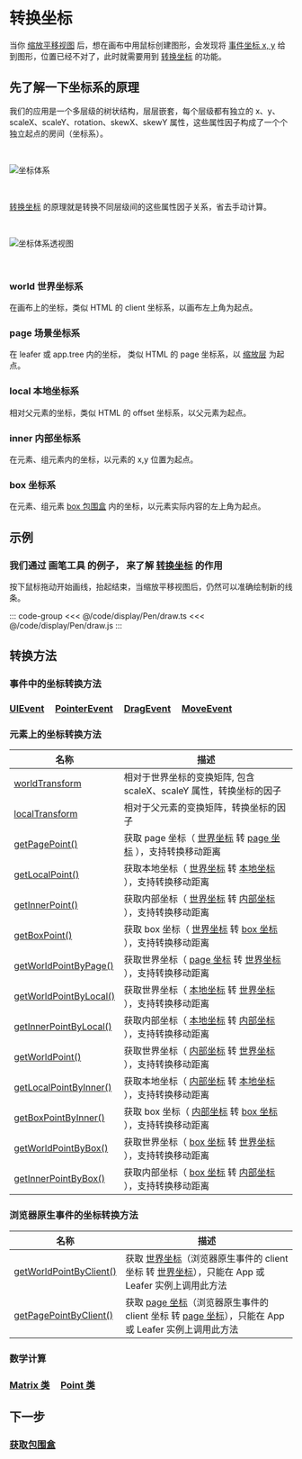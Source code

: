 # 转换坐标

当你 [缩放平移视图](/guide/advanced/viewport.md) 后，想在画布中用鼠标创建图形，会发现将 [事件坐标 x, y](/reference/event/ui/Pointer.md#x-number) 给到图形，位置已经不对了，此时就需要用到 [转换坐标](/reference/property/point/index.md) 的功能。

## 先了解一下坐标系的原理

我们的应用是一个多层级的树状结构，层层嵌套，每个层级都有独立的 x、y、scaleX、scaleY、rotation、skewX、skewY 属性，这些属性因子构成了一个个独立起点的房间（坐标系）。

<br/>

![坐标体系](/svg/coordinate.svg)

<br/>

[转换坐标](/reference/property/point/index.md) 的原理就是转换不同层级间的这些属性因子关系，省去手动计算。

<br/>

![坐标体系透视图](/svg/coordinate-3d.svg)

<br/>

<!--
以小圆作为参照物，从 3D 视角俯视，由下到上，依次为小圆的内部坐标系、本地坐标系、page 坐标系、世界坐标系。 -->

### world 世界坐标系

在画布上的坐标，类似 HTML 的 client 坐标系，以画布左上角为起点。

<!-- ，交互事件中的 x,y 都是世界坐标系，可以把画布想象成游戏世界，内部坐标想转换为世界坐标，会受元素及中间层级元素的 x、y、scaleX、scaleY、rotation 影响。 -->

### page 场景坐标系

在 leafer 或 app.tree 内的坐标， 类似 HTML 的 page 坐标系，以 [缩放层](/reference/display/Leafer.md#zoomlayer-group) 为起点。

<!-- ，一般是 leafer 自身， 第一层元素添加在这个坐标系中。 -->

### local 本地坐标系

相对父元素的坐标，类似 HTML 的 offset 坐标系，以父元素为起点。

<!-- ，可以把父元素想象成房子所在的小区，内部坐标想转换为本地坐标，会受元素的 x、y、scaleX、scaleY、rotation 影响。 -->

### inner 内部坐标系

在元素、组元素内的坐标，以元素的 x,y 位置为起点。

<!-- ， 如路径元素 Line、Path 中的坐标点，可以把元素想象成一个房间，房间内不受元素的 x、y、scaleX、scaleY、rotation 影响。 -->

### box 坐标系

在元素、组元素 [box 包围盒](/reference/property/bounds.md#boxbounds-iboundsdata) 内的坐标，以元素实际内容的左上角为起点。

<!--
，一般情况下和 inner 坐标一样，当元素内容的起点不是从 inner 坐标（0，0）开始时会有差异，如路径 Path 经常不是从 0,0 开始绘制的。 -->

## 示例

### 我们通过 画笔工具 的例子， 来了解 [转换坐标](/reference/property/point/index.md) 的作用

按下鼠标拖动开始画线，抬起结束，当缩放平移视图后，仍然可以准确绘制新的线条。

::: code-group
<<< @/code/display/Pen/draw.ts
<<< @/code/display/Pen/draw.js
:::

<!-- ## 应用示例

### [transform](/reference/property/transform.md)

### [元素转换坐标](/reference/property/point/index.md) -->

## 转换方法

### 事件中的坐标转换方法

### [UIEvent](/reference/event/ui/UIEvent.md#转换坐标方法) &nbsp; &nbsp; [PointerEvent](/reference/event/ui/Pointer.md#转换坐标方法) &nbsp; &nbsp; [DragEvent](/reference/event/ui/Drag.md#转换坐标方法) &nbsp; &nbsp; [MoveEvent](/reference/event/ui/Move.md#转换坐标方法)

### 元素上的坐标转换方法

| 名称                                                                                | 描述                                                                                                                               |
| ----------------------------------------------------------------------------------- | ---------------------------------------------------------------------------------------------------------------------------------- |
| [worldTransform](/reference/property/transform.md#worldtransform-imatrixwithscaledata) | 相对于世界坐标的变换矩阵, 包含 scaleX、scaleY 属性，转换坐标的因子                                                                 |
| [localTransform](/reference/property/transform.md#localtransform-imatrixdata)          | 相对于父元素的变换矩阵，转换坐标的因子                                                                                             |
| [getPagePoint()](/reference/property/point/index.md#转换世界坐标)                   | 获取 page 坐标（ [世界坐标](/guide/basic/coordinate.md#world) 转 [page 坐标](/guide/basic/coordinate.md#page) ），支持转换移动距离 |
| [getLocalPoint()](/reference/property/point/index.md#转换世界坐标)                  | 获取本地坐标（ [世界坐标](/guide/basic/coordinate.md#world) 转 [本地坐标](/guide/basic/coordinate.md#local) ），支持转换移动距离   |
| [getInnerPoint()](/reference/property/point/index.md#转换世界坐标)                  | 获取内部坐标（ [世界坐标](/guide/basic/coordinate.md#world) 转 [内部坐标](/guide/basic/coordinate.md#inner) ），支持转换移动距离   |
| [getBoxPoint()](/reference/property/point/index.md#转换世界坐标)                    | 获取 box 坐标（ [世界坐标](/guide/basic/coordinate.md#world) 转 [box 坐标](/guide/basic/coordinate.md#box) ），支持转换移动距离    |
| [getWorldPointByPage()](/reference/property/point/index.md#转换-page-坐标)          | 获取世界坐标（ [page 坐标](/guide/basic/coordinate.md#page) 转 [世界坐标](/guide/basic/coordinate.md#world) ），支持转换移动距离   |
| [getWorldPointByLocal()](/reference/property/point/index.md#转换本地坐标)           | 获取世界坐标（ [本地坐标](/guide/basic/coordinate.md#local) 转 [世界坐标](/guide/basic/coordinate.md#world) ），支持转换移动距离   |
| [getInnerPointByLocal()](/reference/property/point/index.md#转换本地坐标)           | 获取内部坐标（ [本地坐标](/guide/basic/coordinate.md#local) 转 [内部坐标](/guide/basic/coordinate.md#inner) ），支持转换移动距离   |
| [getWorldPoint()](/reference/property/point/index.md#转换内部坐标)                  | 获取世界坐标（ [内部坐标](/guide/basic/coordinate.md#inner) 转 [世界坐标](/guide/basic/coordinate.md#world) ），支持转换移动距离   |
| [getLocalPointByInner()](/reference/property/point/index.md#转换内部坐标)           | 获取本地坐标（ [内部坐标](/guide/basic/coordinate.md#inner) 转 [本地坐标](/guide/basic/coordinate.md#local) ），支持转换移动距离   |
| [getBoxPointByInner()](/reference/property/point/index.md#转换内部坐标)             | 获取 box 坐标（ [内部坐标](/guide/basic/coordinate.md#inner) 转 [box 坐标](/guide/basic/coordinate.md#box) ），支持转换移动距离    |
| [getWorldPointByBox()](/reference/property/point/index.md#转换内部坐标)             | 获取世界坐标（ [box 坐标](/guide/basic/coordinate.md#box) 转 [世界坐标](/guide/basic/coordinate.md#world) ），支持转换移动距离     |
| [getInnerPointByBox()](/reference/property/point/index.md#转换内部坐标)             | 获取内部坐标（ [box 坐标](/guide/basic/coordinate.md#box) 转 [内部坐标](/guide/basic/coordinate.md#inner) ），支持转换移动距离     |

### 浏览器原生事件的坐标转换方法

| 名称                                                                                                                                 | 描述                                                                                                                                                                      |
| ------------------------------------------------------------------------------------------------------------------------------------ | ------------------------------------------------------------------------------------------------------------------------------------------------------------------------- |
| [getWorldPointByClient()](/reference/display/Leafer.md#getworldpointbyclient-clientpoint-iclientpointdata-update-boolean-ipointdata) | 获取 [世界坐标](/guide/basic/coordinate.md#world)（浏览器原生事件的 client 坐标 转 [世界坐标](/guide/basic/coordinate.md#world)），只能在 App 或 Leafer 实例上调用此方法  |
| [getPagePointByClient()](/reference/display/Leafer.md#getworldpointbyclient-clientpoint-iclientpointdata-update-boolean-ipointdata)  | 获取 [page 坐标](/guide/basic/coordinate.md#world)（浏览器原生事件的 client 坐标 转 [page 坐标](/guide/basic/coordinate.md#page)），只能在 App 或 Leafer 实例上调用此方法 |

### 数学计算

### [Matrix 类](/reference/math/Matrix.md) &nbsp; &nbsp; [Point 类](/reference/math/Point.md)

## 下一步

### [获取包围盒](/guide/advanced/bounds.md)
